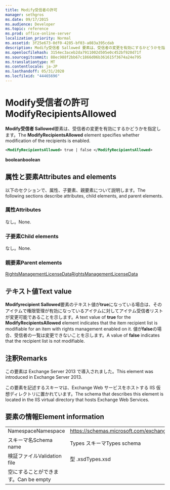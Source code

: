 ```yaml
---
title: Modify受信者の許可
manager: sethgros
ms.date: 09/17/2015
ms.audience: Developer
ms.topic: reference
ms.prod: office-online-server
localization_priority: Normal
ms.assetid: 3f25e673-0df0-4285-bf03-a083a395cdab
description: Modify受信者 Sallowed 要素は、受信者の変更を有効にするかどうかを指定します。
ms.openlocfilehash: 3154ec3aceb2da7911002d505e0c452bf920d71f
ms.sourcegitcommit: 88ec988f2bb67c1866d06b361615f3674a24e795
ms.translationtype: MT
ms.contentlocale: ja-JP
ms.lasthandoff: 05/31/2020
ms.locfileid: "44465696"
---
```

# <a name="modifyrecipientsallowed"></a><span data-ttu-id="fb145-103">Modify受信者の許可</span><span class="sxs-lookup"><span data-stu-id="fb145-103">ModifyRecipientsAllowed</span></span>

<span data-ttu-id="fb145-104">**Modify受信者 Sallowed**要素は、受信者の変更を有効にするかどうかを指定します。</span><span class="sxs-lookup"><span data-stu-id="fb145-104">The **ModifyRecipientsAllowed** element specifies whether modification of the recipients is enabled.</span></span> 
  
```XML
<ModifyRecipientsAllowed> true | false </ModifyRecipientsAllowed>
```

 <span data-ttu-id="fb145-105">**boolean**</span><span class="sxs-lookup"><span data-stu-id="fb145-105">**boolean**</span></span>
## <a name="attributes-and-elements"></a><span data-ttu-id="fb145-106">属性と要素</span><span class="sxs-lookup"><span data-stu-id="fb145-106">Attributes and elements</span></span>

<span data-ttu-id="fb145-107">以下のセクションで、属性、子要素、親要素について説明します。</span><span class="sxs-lookup"><span data-stu-id="fb145-107">The following sections describe attributes, child elements, and parent elements.</span></span>
  
### <a name="attributes"></a><span data-ttu-id="fb145-108">属性</span><span class="sxs-lookup"><span data-stu-id="fb145-108">Attributes</span></span>

<span data-ttu-id="fb145-109">なし。</span><span class="sxs-lookup"><span data-stu-id="fb145-109">None.</span></span>
  
### <a name="child-elements"></a><span data-ttu-id="fb145-110">子要素</span><span class="sxs-lookup"><span data-stu-id="fb145-110">Child elements</span></span>

<span data-ttu-id="fb145-111">なし。</span><span class="sxs-lookup"><span data-stu-id="fb145-111">None.</span></span>
  
### <a name="parent-elements"></a><span data-ttu-id="fb145-112">親要素</span><span class="sxs-lookup"><span data-stu-id="fb145-112">Parent elements</span></span>

[<span data-ttu-id="fb145-113">RightsManagementLicenseData</span><span class="sxs-lookup"><span data-stu-id="fb145-113">RightsManagementLicenseData</span></span>](rightsmanagementlicensedata.md)
  
## <a name="text-value"></a><span data-ttu-id="fb145-114">テキスト値</span><span class="sxs-lookup"><span data-stu-id="fb145-114">Text value</span></span>

<span data-ttu-id="fb145-115">**Modifyrecipient Sallowed**要素のテキスト値が**true**になっている場合は、そのアイテムで権限管理が有効になっているアイテムに対してアイテム受信者リストが変更可能であることを示します。</span><span class="sxs-lookup"><span data-stu-id="fb145-115">A text value of **true** for the **ModifyRecipientsAllowed** element indicates that the item recipient list is modifiable for an item with rights management enabled on it.</span></span> <span data-ttu-id="fb145-116">値が**false**の場合、受信者の一覧は変更できないことを示します。</span><span class="sxs-lookup"><span data-stu-id="fb145-116">A value of **false** indicates that the recipient list is not modifiable.</span></span> 
  
## <a name="remarks"></a><span data-ttu-id="fb145-117">注釈</span><span class="sxs-lookup"><span data-stu-id="fb145-117">Remarks</span></span>

<span data-ttu-id="fb145-118">この要素は Exchange Server 2013 で導入されました。</span><span class="sxs-lookup"><span data-stu-id="fb145-118">This element was introduced in Exchange Server 2013.</span></span>
  
<span data-ttu-id="fb145-119">この要素を記述するスキーマは、Exchange Web サービスをホストする IIS 仮想ディレクトリに置かれています。</span><span class="sxs-lookup"><span data-stu-id="fb145-119">The schema that describes this element is located in the IIS virtual directory that hosts Exchange Web Services.</span></span>
  
## <a name="element-information"></a><span data-ttu-id="fb145-120">要素の情報</span><span class="sxs-lookup"><span data-stu-id="fb145-120">Element information</span></span>

|||
|:-----|:-----|
|<span data-ttu-id="fb145-121">Namespace</span><span class="sxs-lookup"><span data-stu-id="fb145-121">Namespace</span></span>  <br/> |https://schemas.microsoft.com/exchange/services/2006/types  <br/> |
|<span data-ttu-id="fb145-122">スキーマ名</span><span class="sxs-lookup"><span data-stu-id="fb145-122">Schema name</span></span>  <br/> |<span data-ttu-id="fb145-123">Types スキーマ</span><span class="sxs-lookup"><span data-stu-id="fb145-123">Types schema</span></span>  <br/> |
|<span data-ttu-id="fb145-124">検証ファイル</span><span class="sxs-lookup"><span data-stu-id="fb145-124">Validation file</span></span>  <br/> |<span data-ttu-id="fb145-125">型 .xsd</span><span class="sxs-lookup"><span data-stu-id="fb145-125">Types.xsd</span></span>  <br/> |
|<span data-ttu-id="fb145-126">空にすることができます。</span><span class="sxs-lookup"><span data-stu-id="fb145-126">Can be empty</span></span>  <br/> ||
   

